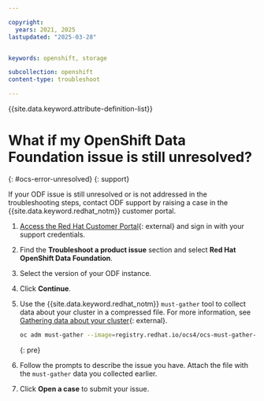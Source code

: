 ```yaml
---

copyright:
  years: 2021, 2025
lastupdated: "2025-03-28"


keywords: openshift, storage

subcollection: openshift
content-type: troubleshoot

---
```


{{site.data.keyword.attribute-definition-list}}






# What if my OpenShift Data Foundation issue is still unresolved?
{: #ocs-error-unresolved}
{: support}

If your ODF issue is still unresolved or is not addressed in the troubleshooting steps, contact ODF support by raising a case in the {{site.data.keyword.redhat_notm}} customer portal.

1. [Access the Red Hat Customer Portal](https://access.redhat.com){: external} and sign in with your support credentials. 

2. Find the **Troubleshoot a product issue** section and select **Red Hat OpenShift Data Foundation**.

3. Select the version of your ODF instance.

4. Click **Continue**.

5. Use the {{site.data.keyword.redhat_notm}} `must-gather` tool to collect data about your cluster in a compressed file. For more information, see [Gathering data about your cluster](https://docs.redhat.com/documentation/openshift_container_platform/4.6/html/support/gathering-cluster-data#gathering-data-specific-features_gathering-cluster-data){: external}.
    ```sh
    oc adm must-gather --image=registry.redhat.io/ocs4/ocs-must-gather-rhel8:latest --dest-dir=ocs_mustgather
    ```
    {: pre}

6. Follow the prompts to describe the issue you have. Attach the file with the `must-gather` data you collected earlier.

7. Click **Open a case** to submit your issue. 
